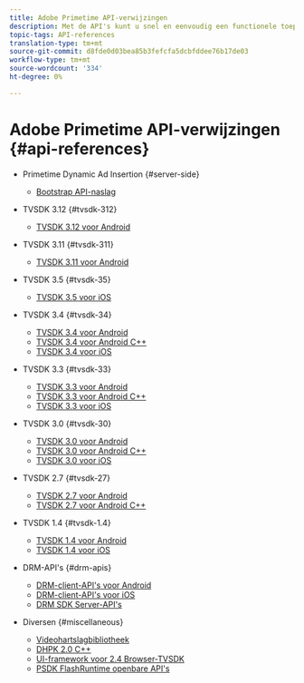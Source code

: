 ```yaml
---
title: Adobe Primetime API-verwijzingen
description: Met de API's kunt u snel en eenvoudig een functionele toepassing of integratie maken.
topic-tags: API-references
translation-type: tm+mt
source-git-commit: d8fde0d03bea85b3fefcfa5dcbfddee76b17de03
workflow-type: tm+mt
source-wordcount: '334'
ht-degree: 0%

---
```



# Adobe Primetime API-verwijzingen {#api-references}

+ Primetime Dynamic Ad Insertion {#server-side}
   + [Bootstrap API-naslag](../primetime-ad-insertion/technical-reference/bootstrap-api.md)

+ TVSDK 3.12 {#tvsdk-312}
   + [TVSDK 3.12 voor Android](https://help.adobe.com/en_US/primetime/api/psdk/javadoc3.12/index.html)

+ TVSDK 3.11 {#tvsdk-311}
   + [TVSDK 3.11 voor Android](https://help.adobe.com/en_US/primetime/api/psdk/javadoc3.11/index.html)

+ TVSDK 3.5 {#tvsdk-35}
   + [TVSDK 3.5 voor iOS](https://help.adobe.com/en_US/primetime/api/psdk/appledoc_v35/index.html)

+ TVSDK 3.4 {#tvsdk-34}
   + [TVSDK 3.4 voor Android](https://help.adobe.com/en_US/primetime/api/psdk/javadoc3.4/index.html)
   + [TVSDK 3.4 voor Android C++](https://help.adobe.com/en_US/primetime/api/psdk/cpp_3.4/namespaces.html)
   + [TVSDK 3.4 voor iOS](https://help.adobe.com/en_US/primetime/api/psdk/appledoc_v34/index.html)

+ TVSDK 3.3 {#tvsdk-33}
   + [TVSDK 3.3 voor Android](https://help.adobe.com/en_US/primetime/api/psdk/javadoc3.3/index.html)
   + [TVSDK 3.3 voor Android C++](https://help.adobe.com/en_US/primetime/api/psdk/cpp_3.3/namespaces.html)
   + [TVSDK 3.3 voor iOS](https://help.adobe.com/en_US/primetime/api/psdk/appledoc_v33/index.html)

+ TVSDK 3.0 {#tvsdk-30}
   + [TVSDK 3.0 voor Android](https://help.adobe.com/en_US/primetime/api/psdk/javadoc3.0/index.html)
   + [TVSDK 3.0 voor Android C++](https://help.adobe.com/en_US/primetime/api/psdk/cpp_3.0/namespaces.html)
   + [TVSDK 3.0 voor iOS](https://help.adobe.com/en_US/primetime/api/psdk/appledoc_3/index.html)

+ TVSDK 2.7 {#tvsdk-27}
   + [TVSDK 2.7 voor Android](https://help.adobe.com/en_US/primetime/api/psdk/javadoc_2.7/index.html)
   + [TVSDK 2.7 voor Android C++](https://help.adobe.com/en_US/primetime/api/psdk/cpp/namespaces.html)

+ TVSDK 1.4 {#tvsdk-1.4}
   + [TVSDK 1.4 voor Android](https://help.adobe.com/en_US/primetime/api/psdk/javadoc/index.html)
   + [TVSDK 1.4 voor iOS](https://help.adobe.com/en_US/primetime/api/psdk/appledoc/index.html)

+ DRM-API&#39;s {#drm-apis}
   + [DRM-client-API&#39;s voor Android](https://help.adobe.com/en_US/primetime/api/drm-apis/client/android/index.html)
   + [DRM-client-API&#39;s voor iOS](https://help.adobe.com/en_US/primetime/api/drm-apis/client/ios/index.html)
   + [DRM SDK Server-API&#39;s](https://help.adobe.com/en_US/primetime/api/drm-apis/server/javadocs-flashaccess-pro/)

+ Diversen {#miscellaneous}
   + [Videohartslagbibliotheek](https://help.adobe.com/en_US/primetime/api/psdk/vhl_tvsdk_ios/index.html)
   + [DHPK 2.0 C++](https://help.adobe.com/en_US/primetime/api/psdk/psdk_doxygen/index.html)
   + [UI-framework voor 2.4 Browser-TVSDK](https://help.adobe.com/en_US/primetime/api/psdk/btvsdk-ui-framework/index.html)
   + [PSDK FlashRuntime openbare API&#39;s](https://help.adobe.com/en_US/primetime/api/psdk/asdoc-dhls/)
